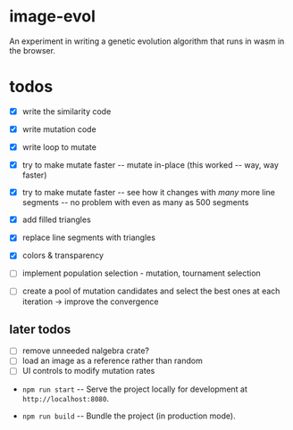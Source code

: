 # image-evol

An experiment in writing a genetic evolution algorithm that runs in wasm in the browser.

# todos

- [x] write the similarity code
- [x] write mutation code
- [x] write loop to mutate
- [x] try to make mutate faster -- mutate in-place (this worked -- way, way faster)
- [x] try to make mutate faster -- see how it changes with _many_ more line segments -- no problem with even as many as 500 segments

- [x] add filled triangles
- [x] replace line segments with triangles
- [x] colors & transparency
- [ ] implement population selection - mutation, tournament selection
- [ ] create a pool of mutation candidates and select the best ones at each iteration -> improve the convergence

## later todos

- [ ] remove unneeded nalgebra crate?
- [ ] load an image as a reference rather than random
- [ ] UI controls to modify mutation rates

- `npm run start` -- Serve the project locally for development at
  `http://localhost:8080`.

- `npm run build` -- Bundle the project (in production mode).
